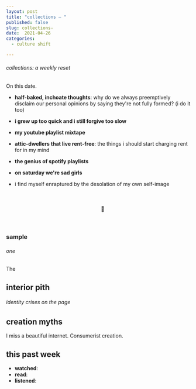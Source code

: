 ```yaml
---
layout: post
title: "collections — "
published: false
slug: collections-
date:  2021-04-26
categories:
  - culture shift

---
```


###### collections: a weekly reset



On this date.

- **half-baked, inchoate thoughts**: why do we always preemptively disclaim our personal opinions by saying they're not fully formed? (i do it too)

- **i grew up too quick and i still forgive too slow**

- **my youtube playlist mixtape**

- **attic-dwellers that live rent-free**: the things i should start charging rent for in my mind

- **the genius of spotify playlists**

- **on saturday we're sad girls**

- i find myself enraptured by the desolation of my own self-image

  

  

  <br />

  <h4 style="text-align:center">💌</h4>

  <!--more-->

  <br/>

### sample

###### one

The 



## interior pith

###### identity crises on the page







## creation myths 

I miss a beautiful internet. Consumerist creation.






## this past week

- **watched**: 
- **read**:
- **listened**: